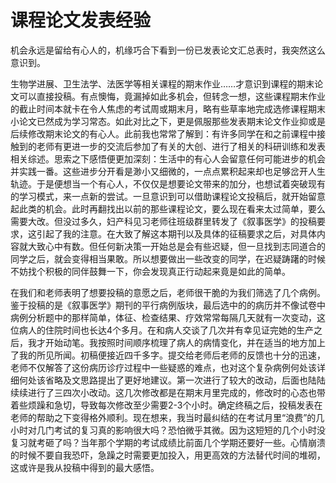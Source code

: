 # 课程论文发表经验

机会永远是留给有心人的，机缘巧合下看到一份已发表论文汇总表时，我突然这么意识到。

生物学进展、卫生法学、法医学等相关课程的期末作业……才意识到课程的期末论文可以直接投稿。有点懊悔，竟漏掉如此多机会，但转念一想，这些课程期末作业的截止时间本就卡在令人焦虑的考试周或期末月，略有些草率地完成选修课程期末小论文已然成为学习常态。如此对比之下，更是佩服那些发表期末论文作业抑或是后续修改期末论文的有心人。此前我也常常了解到：有许多同学在和之前课程中接触到的老师有更进一步的交流后参加了有关的大创、进行了相关的科研训练和发表相关综述。思索之下感悟便更加深刻：生活中的有心人会留意任何可能进步的机会并实践一番。这些进步分开看是渺小又细微的，一点点累积起来却也足够岔开人生轨迹。于是便想当一个有心人，不仅仅是想要论文带来的加分，也想试着突破现有的学习模式，来一点新的尝试。一旦意识到可以借助课程论文投稿后，就开始留意起此类的机会。此时再翻找出以前的那些课程论文，要么现在看来太过简单，要么需要大改。但没过多久，妇产科见习老师往班级群里转发了《叙事医学》的投稿要求，这引起了我的注意。在大致了解这本期刊以及具体的征稿要求之后，对具体内容就大致心中有数。但任何新决策一开始总是会有些迟疑，但一旦找到志同道合的同学之后，就会变得相当果敢。所以想要做出一些改变的同学，在迟疑踌躇的时候不妨找个积极的同伴鼓舞一下，你会发现真正行动起来竟是如此的简单。

在我们和老师表明了想要投稿的意愿之后，老师很干脆的为我们筛选了几个病例。鉴于投稿的是《叙事医学》期刊的平行病例版块，最后选中的的病历并不像试卷中病例分析题中的那样简单，体征、检查结果、疗效常常每隔几天就有一次变动，这位病人的住院时间也长达4个多月。在和病人交谈了几次并有幸见证完她的生产之后，我才开始动笔。我按照时间顺序梳理了病人的病情变化，并在适当的地方加上了我的所见所闻。初稿便接近四千多字。提交给老师后老师的反馈也十分的迅速，老师不仅解答了这份病历诊疗过程中一些疑惑的难点，也对这个复杂病例何处该详细何处该省略及文思路提出了更好地建议。第一次进行了较大的改动，后面也陆陆续续进行了三四次小改动。这几次修改都是在期末月里完成的，修改时的心态也带着些烦躁和急切，导致每次修改至少需要2-3个小时。确定终稿之后，投稿发表在老师的帮助之下变得格外顺利。现在想来，我当时最纠结的在考试月里“浪费”的几小时对几门考试的复习真的影响很大吗？恐怕微乎其微。因为这短短的几个小时没复习就考砸了吗？当年那个学期的考试成绩比前面几个学期还要好一些。心情崩溃的时候不要自我恐吓，急躁之时需要更加投入，用更高效的方法替代时间的堆砌，这或许是我从投稿中得到的最大感悟。